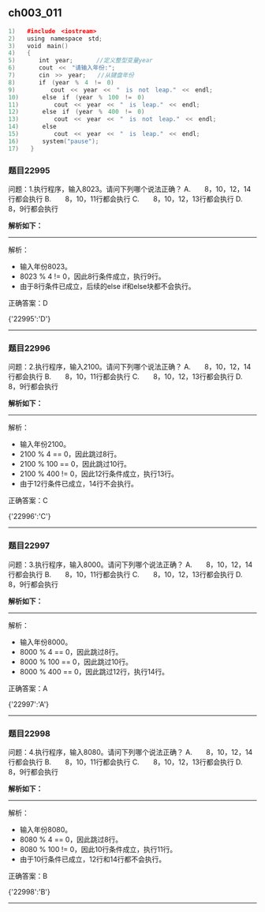 ## ch003_011
``` c++
1)　　#include　<iostream>
2)　　using　namespace　std;
3)　　void　main()
4)　　{
5)　　　　int　year;　　　　//定义整型变量year
6)　　　　cout　<<　"请输入年份:";
7)　　　　cin　>>　year;　　//从键盘年份
8)　　　　if　(year　%　4　!=　0)
9)　　　　　　cout　<<　year　<<　"　is　not　leap."　<<　endl;
10)　　　　else　if　(year　%　100　!=　0)
11)　　　　　　cout　<<　year　<<　"　is　leap."　<<　endl;
12)　　　　else　if　(year　%　400　!=　0)
13)　　　　　　cout　<<　year　<<　"　is　not　leap."　<<　endl;
14)　　　　else
15)　　　　　　cout　<<　year　<<　"　is　leap."　<<　endl;
16)　　　　system("pause");
17)　　}

```
### 题目22995
问题：1.执行程序，输入8023。请问下列哪个说法正确？
A.　　8，10，12，14行都会执行
B.　　8，10，11行都会执行
C.　　8，10，12，13行都会执行
D.　　8，9行都会执行


**解析如下：**

------

解析：
- 输入年份8023。
- 8023 % 4 != 0，因此8行条件成立，执行9行。
- 由于8行条件已成立，后续的else if和else块都不会执行。

正确答案：D

{'22995':'D'}

------

### 题目22996
问题：2.执行程序，输入2100。请问下列哪个说法正确？
A.　　8，10，12，14行都会执行
B.　　8，10，11行都会执行
C.　　8，10，12，13行都会执行
D.　　8，9行都会执行


**解析如下：**

------

解析：
- 输入年份2100。
- 2100 % 4 == 0，因此跳过8行。
- 2100 % 100 == 0，因此跳过10行。
- 2100 % 400 != 0，因此12行条件成立，执行13行。
- 由于12行条件已成立，14行不会执行。

正确答案：C

{'22996':'C'}

------

### 题目22997
问题：3.执行程序，输入8000。请问下列哪个说法正确？
A.　　8，10，12，14行都会执行
B.　　8，10，11行都会执行
C.　　8，10，12，13行都会执行
D.　　8，9行都会执行


**解析如下：**

------

解析：
- 输入年份8000。
- 8000 % 4 == 0，因此跳过8行。
- 8000 % 100 == 0，因此跳过10行。
- 8000 % 400 == 0，因此跳过12行，执行14行。

正确答案：A

{'22997':'A'}

------

### 题目22998
问题：4.执行程序，输入8080。请问下列哪个说法正确？
A.　　8，10，12，14行都会执行
B.　　8，10，11行都会执行
C.　　8，10，12，13行都会执行
D.　　8，9行都会执行


**解析如下：**

------

解析：
- 输入年份8080。
- 8080 % 4 == 0，因此跳过8行。
- 8080 % 100 != 0，因此10行条件成立，执行11行。
- 由于10行条件已成立，12行和14行都不会执行。

正确答案：B

{'22998':'B'}

------

